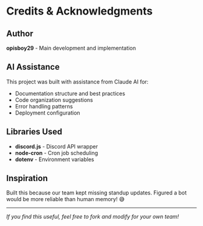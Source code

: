 # Credits & Acknowledgments

## Author
**opisboy29** - Main development and implementation

## AI Assistance
This project was built with assistance from Claude AI for:
- Documentation structure and best practices
- Code organization suggestions  
- Error handling patterns
- Deployment configuration

## Libraries Used
- **discord.js** - Discord API wrapper
- **node-cron** - Cron job scheduling
- **dotenv** - Environment variables

## Inspiration
Built this because our team kept missing standup updates. Figured a bot would be more reliable than human memory! 😅

---
*If you find this useful, feel free to fork and modify for your own team!* 